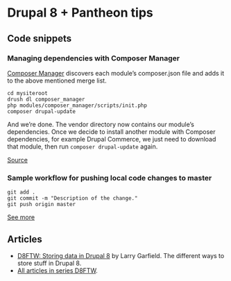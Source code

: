 # Drupal 8 + Pantheon tips

## Code snippets

### Managing dependencies with Composer Manager

[Composer Manager](https://drupal.org/project/composer_manager) discovers each module’s composer.json file and adds it to the above mentioned merge list.

    cd mysiteroot  
    drush dl composer_manager  
    php modules/composer_manager/scripts/init.php  
    composer drupal-update  

And we’re done. The vendor directory now contains our module’s dependencies.
Once we decide to install another module with Composer dependencies, for example Drupal Commerce, we just need to download that module, then run `composer drupal-update` again.

[Source](https://bojanz.wordpress.com/2015/09/18/d8-composer-definitive-intro/)

### Sample workflow for pushing local code changes to master

    git add .
    git commit -m "Description of the change."
    git push origin master
    
[See more](https://pantheon.io/docs/articles/local/starting-with-git/)

## Articles

* [D8FTW: Storing data in Drupal 8](https://www.palantir.net/blog/d8ftw-storing-data-drupal-8) by Larry Garfield. The different ways to store stuff in Drupal 8.
* [All articles in series D8FTW](https://www.palantir.net/blog/series/d8ftw).
